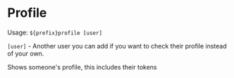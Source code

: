 # Profile

Usage: `${prefix}profile [user]`

`[user]` - Another user you can add if you want to check their profile instead of your own. 


Shows someone's profile, this includes their tokens
